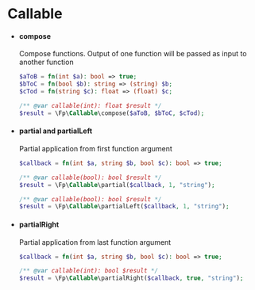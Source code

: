 # Callable
- #### compose
  Compose functions. Output of one function will be passed as input to another function
  
  ```php
  $aToB = fn(int $a): bool => true;
  $bToC = fn(bool $b): string => (string) $b;
  $cTod = fn(string $c): float => (float) $c;
  
  /** @var callable(int): float $result */
  $result = \Fp\Callable\compose($aToB, $bToC, $cTod);
  ```

- #### partial and partialLeft
  Partial application from first function argument

  ```php
  $callback = fn(int $a, string $b, bool $c): bool => true;
  
  /** @var callable(bool): bool $result */
  $result = \Fp\Callable\partial($callback, 1, "string");
  
  /** @var callable(bool): bool $result */
  $result = \Fp\Callable\partialLeft($callback, 1, "string");
  ```

- #### partialRight
  Partial application from last function argument

  ```php
  $callback = fn(int $a, string $b, bool $c): bool => true;
  
  /** @var callable(int): bool $result */
  $result = \Fp\Callable\partialRight($callback, true, "string");
  ```

